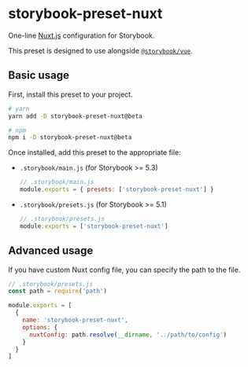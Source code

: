 # storybook-preset-nuxt

One-line [Nuxt.js](https://github.com/nuxt/nuxt.js) configuration for Storybook.

This preset is designed to use alongside [`@storybook/vue`](https://github.com/storybookjs/storybook/tree/master/app/vue).

## Basic usage

First, install this preset to your project.

```sh
# yarn
yarn add -D storybook-preset-nuxt@beta

# npm
npm i -D storybook-preset-nuxt@beta
```

Once installed, add this preset to the appropriate file:

- `.storybook/main.js` (for Storybook >= 5.3)
  ```js
  // .storybook/main.js
  module.exports = { presets: ['storybook-preset-nuxt'] }
  ```
- `.storybook/presets.js` (for Storybook >= 5.1)
  ```js
  // .storybook/presets.js
  module.exports = ['storybook-preset-nuxt']
  ```

## Advanced usage

If you have custom Nuxt config file, you can specify the path to the file.

```js
// .storybook/presets.js
const path = require('path')

module.exports = [
  {
    name: 'storybook-preset-nuxt',
    options: {
      nuxtConfig: path.resolve(__dirname, '../path/to/config')
    }
  }
]
```
